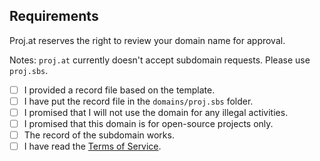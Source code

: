 ## Requirements

Proj.at reserves the right to review your domain name for approval.

Notes: `proj.at` currently doesn't accept subdomain requests. Please use `proj.sbs`.

- [ ] I provided a record file based on the template.
- [ ] I have put the record file in the `domains/proj.sbs` folder.
- [ ] I promised that I will not use the domain for any illegal activities.
- [ ] I promised that this domain is for open-source projects only.
- [ ] The record of the subdomain works.
- [ ] I have read the [Terms of Service](https://github.com/proj-at/subdomains/wiki/term-of-service).
